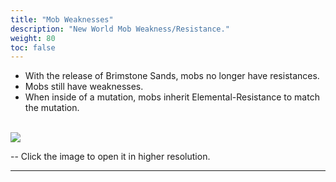 ```yaml
---
title: "Mob Weaknesses"
description: "New World Mob Weakness/Resistance."
weight: 80
toc: false
---
```


- With the release of Brimstone Sands, mobs no longer have resistances. 
- Mobs still have weaknesses.
- When inside of a mutation, mobs inherit Elemental-Resistance to match the mutation.
<br><br>

<a href="https://pvebuilds.xyz/mobresists" target="_blank"><img src="https://i.imgur.com/15i09wi.png"></a>

-- Click the image to open it in higher resolution.


---


<script async src="https://pagead2.googlesyndication.com/pagead/js/adsbygoogle.js?client=ca-pub-6183346058041496"
     crossorigin="anonymous"></script>
<ins class="adsbygoogle"
     style="display:block; text-align:center;"
     data-ad-layout="in-article"
     data-ad-format="fluid"
     data-ad-client="ca-pub-6183346058041496"
     data-ad-slot="7426281108"></ins>
<script>
     (adsbygoogle = window.adsbygoogle || []).push({});
</script>